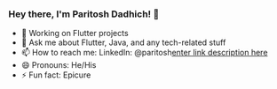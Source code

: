 ### Hey there, I'm Paritosh Dadhich! 👋


* 🔭 Working on Flutter projects
* 💬 Ask me about Flutter, Java, and any tech-related stuff
* 📫 How to reach me: LinkedIn: @paritosh[enter link description here](https://www.linkedin.com/in/paritosh-dadhich-391800174/)
* 😄 Pronouns: He/His
* ⚡ Fun fact: Epicure
